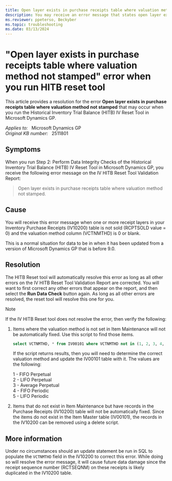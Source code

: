 ```yaml
---
title: Open layer exists in purchase receipts table where valuation method not stamped error
description: You may receive an error message that states open layer exists in purchase receipts table where valuation method not stamped when you run the HITB reset tool in Microsoft Dynamics GP.
ms.reviewer: ppeterso, Beckyber
ms.topic: troubleshooting
ms.date: 03/13/2024
---
```

# "Open layer exists in purchase receipts table where valuation method not stamped" error when you run HITB reset tool

This article provides a resolution for the error **Open layer exists in purchase receipts table where valuation method not stamped** that may occur when you run the Historical Inventory Trial Balance (HITB) IV Reset Tool in Microsoft Dynamics GP.

_Applies to:_ &nbsp; Microsoft Dynamics GP  
_Original KB number:_ &nbsp; 2511801

## Symptoms

When you run Step 2: Perform Data Integrity Checks of the Historical Inventory Trial Balance (HITB) IV Reset Tool in Microsoft Dynamics GP, you receive the following error message on the IV HITB Reset Tool Validation Report:

> Open layer exists in purchase receipts table where valuation method not stamped.

## Cause

You will receive this error message when one or more receipt layers in your Inventory Purchase Receipts (IV10200) table is not sold (RCPTSOLD value = 0) and the valuation method column (VCTNMTHD) is 0 or blank.

This is a normal situation for data to be in when it has been updated from a version of Microsoft Dynamics GP that is before 9.0.

## Resolution

The HITB Reset tool will automatically resolve this error as long as all other errors on the IV HITB Reset Tool Validation Report are corrected. You will want to first correct any other errors that appear on the report, and then select the **Run Data Check** button again. As long as all other errors are resolved, the reset tool will resolve this one for you.

> [!NOTE]
> If the IV HITB Reset tool does not resolve the error, then verify the following:

1. Items where the valuation method is not set in Item Maintenance will not be automatically fixed. Use this script to find those items.

    ```sql
    select VCTNMTHD, * from IV00101 where VCTNMTHD not in (1, 2, 3, 4, 5) and ITEMTYPE <3
    ```

    If the script returns results, then you will need to determine the correct valuation method and update the IV00101 table with it. The values are the following:

    1 - FIFO Perpetual  
    2 - LIFO Perpetual  
    3 - Average Perpetual  
    4 - FIFO Periodic  
    5 - LIFO Periodic

2. Items that do not exist in Item Maintenance but have records in the Purchase Receipts (IV10200) table will not be automatically fixed. Since the items do not exist in the Item Master table (IV00101), the records in the IV10200 can be removed using a delete script.

## More information

Under no circumstances should an update statement be run in SQL to populate the `VCTNMTHD` field in the IV10200 to correct this error.  While doing so will resolve the error message, it will cause future data damage since the receipt sequence number (RCTSEQNM) on these receipts is likely duplicated in the IV10200 table.
